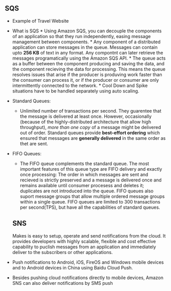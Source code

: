 ## SQS

* Example of Travel Website
* What is SQS
		* Using Amazon SQS, you can decouple the components of an application so that they run independently, easing message management between components.
		* Any component of a distributed application can store messages in the queue. Messages can contain upto **256 KB** of text in any format. Any compontnt can later retrieve the messages programatically using the Amazon SQS API.
		* The queue acts as a buffer between the component producing and saving the data, and the component recieving the data for processing. This means the queue resolves issues that arise if the producer is produving work faster than the consumer can process it, or if the producer or consumer are only intermittently connected to the network.
		* Cool Down and Spike situations have to be handled separately using auto scaling.
* Standard Queues:
	* Unlimited number of transactions per second. They guarentee that the message is delivered at least once. However, occasionally (because of the highly-distributed architecture that allow high throughput), _more than one copy_ of a message might be delivered out of order. Standard queues provide **best-effort ordering** which ensured that messages are **generally delivered** in the same order as thet are sent.
* FIFO Queues:
	* The FIFO queue complements the standard queue. The most important features of this queue type are FIFO delivery and exactly once processing: The order in which messages are sent and recieved is strictly preserved and a message is delivered once and remains available until consumer procesess and deletes it; duplicates are not introduced into the queue. FIFO queues also suport message groups that allow multiple ordered message groups within a single queue. FIFO queues are limited to 300 transactions per second(TPS), but have all the capabilities of standard queues.
	
	## SNS
	Makes is easy to setup, operate and send notifications from the cloud. It provides developers with highly scalable, flexible and cost effective capability to puclish messages from an application and immediately deliver to the subscribers or other applications. 
* Push notifications to Android, iOS, FireOS and Windows mobile devices and to Android devices in China using Baidu Cloud Push.
* Besides pushing cloud notifications directly to mobile devices, Amazon SNS can also deliver notifications by SMS push 
<!--stackedit_data:
eyJoaXN0b3J5IjpbMTA3Mjk0NDcxOSwtMTgyOTk3NjM1MiwyMD
gzOTM2NTYsNzMwOTk4MTE2XX0=
-->